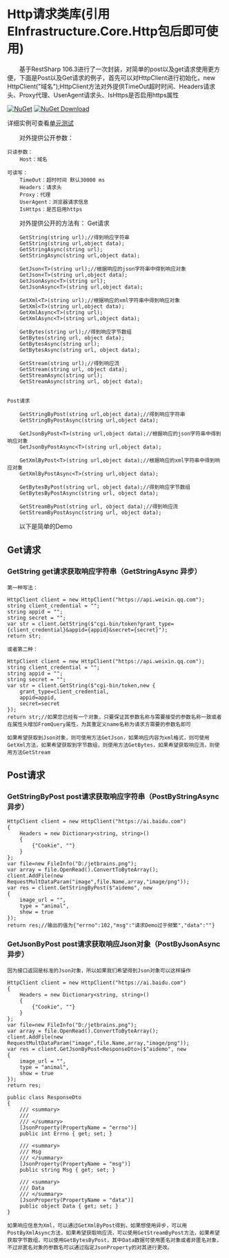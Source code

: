 # Http请求类库(引用EInfrastructure.Core.Http包后即可使用)

&emsp;&emsp;基于RestSharp 106.3进行了一次封装，对简单的post以及get请求使用更方便，下面是Post以及Get请求的例子，首先可以对HttpClient进行初始化，new HttpClient("域名");HttpClient方法对外提供TimeOut超时时间、Headers请求头、Proxy代理、UserAgent请求头、IsHttps是否启用https属性

[![NuGet](https://img.shields.io/nuget/v/EInfrastructure.Core.Http.svg?style=flat-square)](https://www.nuget.org/packages/EInfrastructure.Core.Http)
[![NuGet Download](https://img.shields.io/nuget/dt/EInfrastructure.Core.Http.svg?style=flat-square)](https://www.nuget.org/packages/EInfrastructure.Core.Http)


详细实例可查看<a target="_blank" href="https://github.com/zhenlei520/System.Extension.Core/blob/release/features-2.0/src/Infrastructure/test/EInfrastructure.Core.Test/HttpCommonUnitTest.cs">单元测试</a>


&emsp;&emsp;对外提供公开参数：

    只读参数：
        Host：域名

    可读写：
        TimeOut：超时时间 默认30000 ms
        Headers：请求头
        Proxy：代理
        UserAgent：浏览器请求信息
        IsHttps：是否启用https


&emsp;&emsp;对外提供公开的方法有：
    Get请求

        GetString(string url);//得到响应字符串
        GetString(string url,object data);
        GetStringAsync(string url);
        GetStringAsync(string url,object data);

        GetJson<T>(string url);//根据响应的json字符串中得到响应对象
        GetJson<T>(string url,object data);
        GetJsonAsync<T>(string url);
        GetJsonAsync<T>(string url,object data);

        GetXml<T>(string url);//根据响应的xml字符串中得到响应对象
        GetXml<T>(string url,object data);
        GetXmlAsync<T>(string url);
        GetXmlAsync<T>(string url,object data);

        GetBytes(string url);//得到响应字节数组
        GetBytes(string url, object data);
        GetBytesAsync(string url);
        GetBytesAsync(string url, object data);

        GetStream(string url);//得到响应流
        GetStream(string url, object data);
        GetStreamAsync(string url);
        GetStreamAsync(string url, object data);


    Post请求

        GetStringByPost(string url,object data);//得到响应字符串
        GetStringByPostAsync(string url,object data);

        GetJsonByPost<T>(string url,object data);//根据响应的json字符串中得到响应对象
        GetJsonByPostAsync<T>(string url,object data);

        GetXmlByPost<T>(string url,object data);//根据响应的xml字符串中得到响应对象
        GetXmlByPostAsync<T>(string url,object data);

        GetBytesByPost(string url, object data);//得到响应字节数组
        GetBytesByPostAsync(string url, object data);

        GetStreamByPost(string url, object data);//得到响应流
        GetStreamByPostAsync(string url, object data);

&emsp;&emsp;以下是简单的Demo

## Get请求

### GetString get请求获取响应字符串（GetStringAsync 异步）

    第一种写法：

    HttpClient client = new HttpClient("https://api.weixin.qq.com");
    string client_credential = "";
    string appid = "";
    string secret = "";
    var str = client.GetString($"cgi-bin/token?grant_type={client_credential}&appid={appid}&secret={secret}");
    return str;

    或者第二种：

    HttpClient client = new HttpClient("https://api.weixin.qq.com");
    string client_credential = "";
    string appid = "";
    string secret = "";
    var str = client.GetString($"cgi-bin/token,new {
        grant_type=client_credential,
        appid=appid,
        secret=secret
    });
    return str;//如果您已经有一个对象，只要保证其参数名称与需要接受的参数名称一致或者在属性头增加FromQuery属性，为其重定义name名称为请求方需要的参数名即可

    如果希望获取到Json对象，则可使用方法GetJson，如果响应内容为xml格式，则可使用GetXml方法，如果希望获取到字节数组，则使用方法GetBytes，如果希望获取响应流，则使用方法GetStream

## Post请求

### GetStringByPost post请求获取响应字符串（PostByStringAsync 异步）

    HttpClient client = new HttpClient("https://ai.baidu.com")
    {
        Headers = new Dictionary<string, string>()
        {
            {"Cookie", ""}
        }
    };
    var file=new FileInfo("D:/jetbrains.png");
    var array = file.OpenRead().ConvertToByteArray();
    client.AddFile(new RequestMultDataParam("image",file.Name,array,"image/png"));
    var res = client.GetStringByPost($"aidemo", new
    {
        image_url = "",
        type = "animal",
        show = true
    });
    return res;//输出的值为{"errno":102,"msg":"请求Demo过于频繁","data":""}


### GetJsonByPost post请求获取响应Json对象（PostByJsonAsync 异步）

    因为接口返回是标准的Json对象，所以如果我们希望得到Json对象可以这样操作

    HttpClient client = new HttpClient("https://ai.baidu.com")
    {
        Headers = new Dictionary<string, string>()
        {
            {"Cookie", ""}
        }
    };
    var file=new FileInfo("D:/jetbrains.png");
    var array = file.OpenRead().ConvertToByteArray();
    client.AddFile(new RequestMultDataParam("image",file.Name,array,"image/png"));
    var res = client.GetJsonByPost<ResponseDto>($"aidemo", new
    {
        image_url = "",
        type = "animal",
        show = true
    });
    return res;

    public class ResponseDto
    {
        /// <summary>
        ///
        /// </summary>
        [JsonProperty(PropertyName = "errno")]
        public int Errno { get; set; }

        /// <summary>
        /// Msg
        /// </summary>
        [JsonProperty(PropertyName = "msg")]
        public string Msg { get; set; }

        /// <summary>
        /// Data
        /// </summary>
        [JsonProperty(PropertyName = "data")]
        public object Data { get; set; }
    }

    如果响应信息为Xml，可以通过GetXmlByPost得到，如果想使用异步，可以用PostByXmlAsync方法，如果希望获取响应流，可以使用GetStreamByPost方法，如果希望获取字节数组，可以使用GetBytesByPost，其中Data数据可使用匿名对象或者非匿名对象，不过非匿名对象的参数名可以通过指定JsonProperty的对其进行更改。




